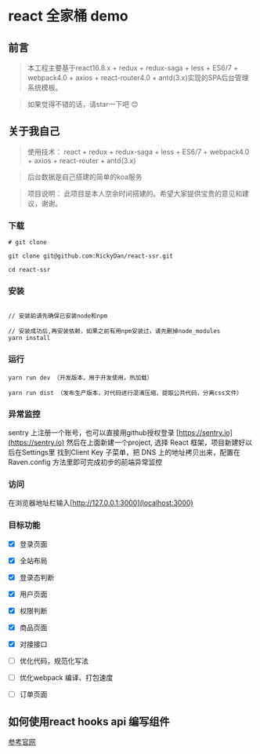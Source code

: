 # react 全家桶 demo
## 前言
>  本工程主要基于react16.8.x + redux + redux-saga + less + ES6/7 + webpack4.0 + axios + react-router4.0 + antd(3.x)实现的SPA后台管理系统模板。

>  如果觉得不错的话，请star一下吧 😊

## 关于我自己

>  使用技术： react + redux + redux-saga + less + ES6/7 + webpack4.0 + axios + react-router + antd(3.x)

> 后台数据是自己搭建的简单的koa服务

>  项目说明： 此项目是本人空余时间搭建的。希望大家提供宝贵的意见和建议，谢谢。

### 下载

```
# git clone

git clone git@github.com:RickyDan/react-ssr.git

cd react-ssr
```

### 安装
```bush

// 安装前请先确保已安装node和npm

// 安装成功后,再安装依赖，如果之前有用npm安装过，请先删掉node_modules
yarn install
```
### 运行
```bush
yarn run dev （开发版本，用于开发使用，热加载）
  
yarn run dist （发布生产版本，对代码进行混淆压缩，提取公共代码，分离css文件）
```
### 异常监控

sentry 上注册一个账号，也可以直接用github授权登录 [https://sentry.io](https://sentry.io)
然后在上面新建一个project, 选择 React 框架，项目新建好以后在Settings里
找到Client Key 子菜单，把 DNS 上的地址拷贝出来，配置在 Raven.config 
方法里即可完成初步的前端异常监控

### 访问
在浏览器地址栏输入[http://127.0.0.1:3000](localhost:3000)

### 目标功能
- [x] 登录页面
- [x] 全站布局
- [x] 登录态判断
- [x] 用户页面
- [x] 权限判断
- [x] 商品页面
- [x] 对接接口
- [ ] 优化代码，规范化写法
- [ ] 优化webpack 编译、打包速度
- [ ] 订单页面


## 如何使用react hooks api 编写组件
[参考官网](https://react.docschina.org/docs/hooks-intro.html)

